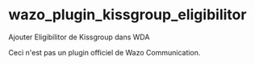 # wazo_plugin_kissgroup_eligibilitor
Ajouter Eligibilitor de Kissgroup dans WDA

Ceci n'est pas un plugin officiel de Wazo Communication.